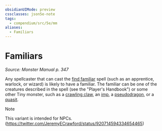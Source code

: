 ```yaml
---
obsidianUIMode: preview
cssclasses: json5e-note
tags:
  - compendium/src/5e/mm
aliases:
  - Familiars
---
```


# Familiars
*Source: Monster Manual p. 347* 

Any spellcaster that can cast the [find familiar](../../../../find-familiar.md) spell (such as an apprentice, warlock, or wizard) is likely to have a familiar. The familiar can be one of the creatures described in the spell (see the "Player's Handbook") or some other Tiny monster, such as a [crawling claw](../../../../crawling-claw.md), an [imp](../../../../imp.md), a [pseudodragon](../../../../pseudodragon.md), or a [quasit](../../../../quasit.md).

> [!note]
> This variant is intended for NPCs. (https://twitter.com/JeremyECrawford/status/920714594334654465)